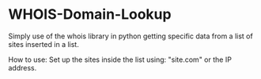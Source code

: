 # WHOIS-Domain-Lookup

Simply use of the whois library in python getting specific data from a list of sites inserted in a list.

How to use: Set up the sites inside the list using: "site.com" or the IP address.
